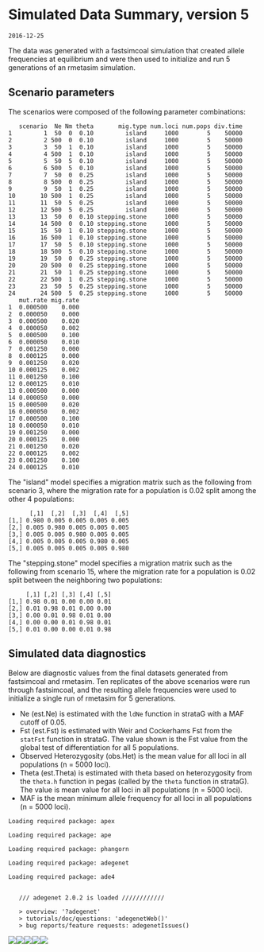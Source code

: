 Simulated Data Summary, version 5
=================================

    2016-12-25

The data was generated with a fastsimcoal simulation that created allele frequencies at equilibrium and were then used to initialize and run 5 generations of an rmetasim simulation.

Scenario parameters
-------------------

The scenarios were composed of the following parameter combinations:

       scenario  Ne Nm theta       mig.type num.loci num.pops div.time
    1         1  50  0  0.10         island     1000        5    50000
    2         2 500  0  0.10         island     1000        5    50000
    3         3  50  1  0.10         island     1000        5    50000
    4         4 500  1  0.10         island     1000        5    50000
    5         5  50  5  0.10         island     1000        5    50000
    6         6 500  5  0.10         island     1000        5    50000
    7         7  50  0  0.25         island     1000        5    50000
    8         8 500  0  0.25         island     1000        5    50000
    9         9  50  1  0.25         island     1000        5    50000
    10       10 500  1  0.25         island     1000        5    50000
    11       11  50  5  0.25         island     1000        5    50000
    12       12 500  5  0.25         island     1000        5    50000
    13       13  50  0  0.10 stepping.stone     1000        5    50000
    14       14 500  0  0.10 stepping.stone     1000        5    50000
    15       15  50  1  0.10 stepping.stone     1000        5    50000
    16       16 500  1  0.10 stepping.stone     1000        5    50000
    17       17  50  5  0.10 stepping.stone     1000        5    50000
    18       18 500  5  0.10 stepping.stone     1000        5    50000
    19       19  50  0  0.25 stepping.stone     1000        5    50000
    20       20 500  0  0.25 stepping.stone     1000        5    50000
    21       21  50  1  0.25 stepping.stone     1000        5    50000
    22       22 500  1  0.25 stepping.stone     1000        5    50000
    23       23  50  5  0.25 stepping.stone     1000        5    50000
    24       24 500  5  0.25 stepping.stone     1000        5    50000
       mut.rate mig.rate
    1  0.000500    0.000
    2  0.000050    0.000
    3  0.000500    0.020
    4  0.000050    0.002
    5  0.000500    0.100
    6  0.000050    0.010
    7  0.001250    0.000
    8  0.000125    0.000
    9  0.001250    0.020
    10 0.000125    0.002
    11 0.001250    0.100
    12 0.000125    0.010
    13 0.000500    0.000
    14 0.000050    0.000
    15 0.000500    0.020
    16 0.000050    0.002
    17 0.000500    0.100
    18 0.000050    0.010
    19 0.001250    0.000
    20 0.000125    0.000
    21 0.001250    0.020
    22 0.000125    0.002
    23 0.001250    0.100
    24 0.000125    0.010

The "island" model specifies a migration matrix such as the following from scenario 3, where the migration rate for a population is 0.02 split among the other 4 populations:

          [,1]  [,2]  [,3]  [,4]  [,5]
    [1,] 0.980 0.005 0.005 0.005 0.005
    [2,] 0.005 0.980 0.005 0.005 0.005
    [3,] 0.005 0.005 0.980 0.005 0.005
    [4,] 0.005 0.005 0.005 0.980 0.005
    [5,] 0.005 0.005 0.005 0.005 0.980

The "stepping.stone" model specifies a migration matrix such as the following from scenario 15, where the migration rate for a population is 0.02 split between the neighboring two populations:

         [,1] [,2] [,3] [,4] [,5]
    [1,] 0.98 0.01 0.00 0.00 0.01
    [2,] 0.01 0.98 0.01 0.00 0.00
    [3,] 0.00 0.01 0.98 0.01 0.00
    [4,] 0.00 0.00 0.01 0.98 0.01
    [5,] 0.01 0.00 0.00 0.01 0.98

Simulated data diagnostics
--------------------------

Below are diagnostic values from the final datasets generated from fastsimcoal and rmetasim. Ten replicates of the above scenarios were run through fastsimcoal, and the resulting allele frequencies were used to initialize a single run of rmetasim for 5 generations.

-   Ne (est.Ne) is estimated with the `ldNe` function in strataG with a MAF cutoff of 0.05.
-   Fst (est.Fst) is estimated with Weir and Cockerhams Fst from the `statFst` function in strataG. The value shown is the Fst value from the global test of differentiation for all 5 populations.
-   Observed Heterozygosity (obs.Het) is the mean value for all loci in all populations (n = 5000 loci).
-   Theta (est.Theta) is estimated with theta based on heterozygosity from the `theta.h` function in pegas (called by the `theta` function in strataG). The value is mean value for all loci in all populations (n = 5000 loci).
-   MAF is the mean minimum allele frequency for all loci in all populations (n = 5000 loci).

<!-- -->

    Loading required package: apex

    Loading required package: ape

    Loading required package: phangorn

    Loading required package: adegenet

    Loading required package: ade4


       /// adegenet 2.0.2 is loaded ////////////

       > overview: '?adegenet'
       > tutorials/doc/questions: 'adegenetWeb()' 
       > bug reports/feature requests: adegenetIssues()

![](README_files/figure-markdown_github/unnamed-chunk-5-1.png)![](README_files/figure-markdown_github/unnamed-chunk-5-2.png)![](README_files/figure-markdown_github/unnamed-chunk-5-3.png)![](README_files/figure-markdown_github/unnamed-chunk-5-4.png)![](README_files/figure-markdown_github/unnamed-chunk-5-5.png)
